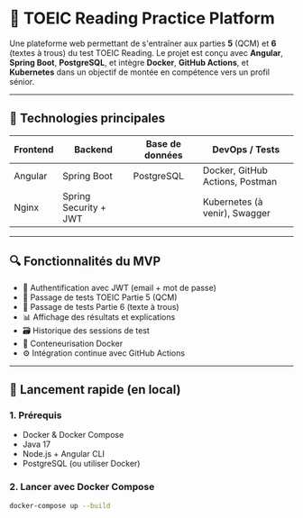 # 📘 TOEIC Reading Practice Platform

Une plateforme web permettant de s'entraîner aux parties **5** (QCM) et **6** (textes à trous) du test TOEIC Reading. Le projet est conçu avec **Angular**, **Spring Boot**, **PostgreSQL**, et intègre **Docker**, **GitHub Actions**, et **Kubernetes** dans un objectif de montée en compétence vers un profil sénior.

---

## 🧱 Technologies principales

| Frontend    | Backend       | Base de données | DevOps / Tests                 |
|-------------|---------------|------------------|-------------------------------|
| Angular     | Spring Boot   | PostgreSQL       | Docker, GitHub Actions, Postman |
| Nginx       | Spring Security + JWT |            | Kubernetes (à venir), Swagger  |

---

## 🔍 Fonctionnalités du MVP

- 🔐 Authentification avec JWT (email + mot de passe)
- 🧠 Passage de tests TOEIC Partie 5 (QCM)
- 📄 Passage de tests Partie 6 (texte à trous)
- 📊 Affichage des résultats et explications
- 🗃️ Historique des sessions de test
- 🐳 Conteneurisation Docker
- ⚙️ Intégration continue avec GitHub Actions

---

## 🚀 Lancement rapide (en local)

### 1. Prérequis

- Docker & Docker Compose
- Java 17
- Node.js + Angular CLI
- PostgreSQL (ou utiliser Docker)

### 2. Lancer avec Docker Compose

```bash
docker-compose up --build
